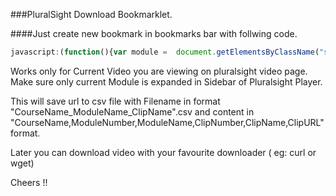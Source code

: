 ###PluralSight Download Bookmarklet.

####Just create new bookmark in bookmarks bar with follwing code.

```javascript
javascript:(function(){var module =  document.getElementsByClassName("selected watched")[0].parentElement.parentElement;var moduleName = module.getElementsByTagName("h2")[0].innerText;var clip = document.getElementsByClassName("selected watched")[0];var clipName = clip.getElementsByTagName("h3")[0].innerText;var clipIndex = 001;while( (clip = clip.previousSibling) != null ) clipIndex++;var moduleIndex = 001;while( (module = module.previousSibling) != null ) moduleIndex++; var clipFullName = document.title + "_" + moduleIndex + "_" + moduleName + "_" + clipIndex + "_" + clipName;var link = document.createElement('a');link.download = clipFullName+".csv";fileContents = document.title + "," + moduleIndex + "," + moduleName + "," + clipIndex + "," + clipName + "," + document.getElementsByTagName('video')[0].src;link.href = 'data:,' + fileContents;link.click();})();
```
Works only for Current Video you are viewing on pluralsight video page. Make sure only current Module is expanded in Sidebar of Pluralsight Player.

This will save url to csv file with Filename in format "CourseName_ModuleName_ClipName".csv and content in 
"CourseName,ModuleNumber,ModuleName,ClipNumber,ClipName,ClipURL" format.

Later you can download video with your favourite downloader ( eg: curl or wget)

Cheers !!
